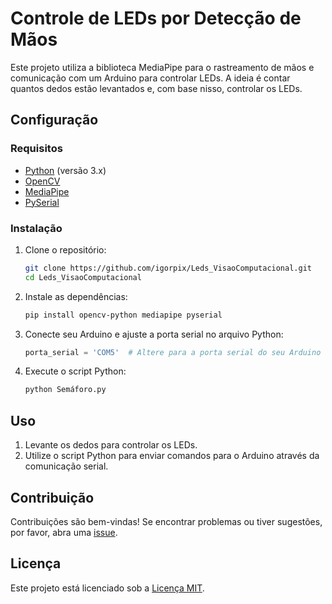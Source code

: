 # Controle de LEDs por Detecção de Mãos

Este projeto utiliza a biblioteca MediaPipe para o rastreamento de mãos e comunicação com um Arduino para controlar LEDs. A ideia é contar quantos dedos estão levantados e, com base nisso, controlar os LEDs.

## Configuração

### Requisitos

- [Python](https://www.python.org/) (versão 3.x)
- [OpenCV](https://pypi.org/project/opencv-python/)
- [MediaPipe](https://pypi.org/project/mediapipe/)
- [PySerial](https://pypi.org/project/pyserial/)

### Instalação

1. Clone o repositório:

    ```bash
    git clone https://github.com/igorpix/Leds_VisaoComputacional.git
    cd Leds_VisaoComputacional
    ```

2. Instale as dependências:

    ```bash
    pip install opencv-python mediapipe pyserial
    ```

3. Conecte seu Arduino e ajuste a porta serial no arquivo Python:

    ```python
    porta_serial = 'COM5'  # Altere para a porta serial do seu Arduino
    ```

4. Execute o script Python:

    ```bash
    python Semáforo.py
    ```

## Uso

1. Levante os dedos para controlar os LEDs.
2. Utilize o script Python para enviar comandos para o Arduino através da comunicação serial.

## Contribuição

Contribuições são bem-vindas! Se encontrar problemas ou tiver sugestões, por favor, abra uma [issue](https://github.com/igorpix/Leds_VisaoComputacional/issues).

## Licença

Este projeto está licenciado sob a [Licença MIT](LICENSE).
